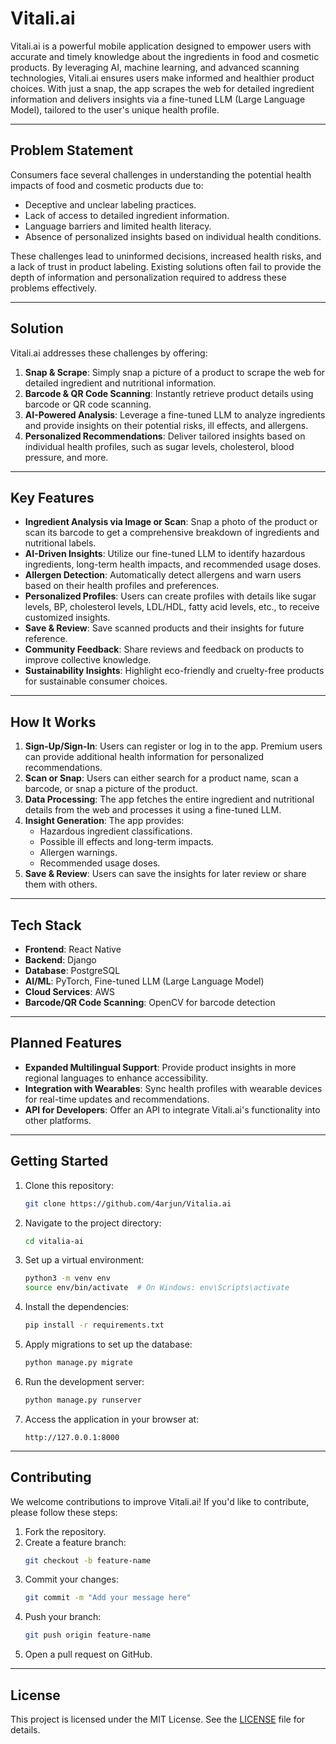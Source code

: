 # Vitali.ai

Vitali.ai is a powerful mobile application designed to empower users with accurate and timely knowledge about the ingredients in food and cosmetic products. By leveraging AI, machine learning, and advanced scanning technologies, Vitali.ai ensures users make informed and healthier product choices. With just a snap, the app scrapes the web for detailed ingredient information and delivers insights via a fine-tuned LLM (Large Language Model), tailored to the user's unique health profile.

---

## **Problem Statement**

Consumers face several challenges in understanding the potential health impacts of food and cosmetic products due to:

- Deceptive and unclear labeling practices.
- Lack of access to detailed ingredient information.
- Language barriers and limited health literacy.
- Absence of personalized insights based on individual health conditions.

These challenges lead to uninformed decisions, increased health risks, and a lack of trust in product labeling. Existing solutions often fail to provide the depth of information and personalization required to address these problems effectively.

---

## **Solution**

Vitali.ai addresses these challenges by offering:

1. **Snap & Scrape**: Simply snap a picture of a product to scrape the web for detailed ingredient and nutritional information.
2. **Barcode & QR Code Scanning**: Instantly retrieve product details using barcode or QR code scanning.
3. **AI-Powered Analysis**: Leverage a fine-tuned LLM to analyze ingredients and provide insights on their potential risks, ill effects, and allergens.
4. **Personalized Recommendations**: Deliver tailored insights based on individual health profiles, such as sugar levels, cholesterol, blood pressure, and more.

---

## **Key Features**

- **Ingredient Analysis via Image or Scan**: Snap a photo of the product or scan its barcode to get a comprehensive breakdown of ingredients and nutritional labels.
- **AI-Driven Insights**: Utilize our fine-tuned LLM to identify hazardous ingredients, long-term health impacts, and recommended usage doses.
- **Allergen Detection**: Automatically detect allergens and warn users based on their health profiles and preferences.
- **Personalized Profiles**: Users can create profiles with details like sugar levels, BP, cholesterol levels, LDL/HDL, fatty acid levels, etc., to receive customized insights.
- **Save & Review**: Save scanned products and their insights for future reference.
- **Community Feedback**: Share reviews and feedback on products to improve collective knowledge.
- **Sustainability Insights**: Highlight eco-friendly and cruelty-free products for sustainable consumer choices.

---

## **How It Works**

1. **Sign-Up/Sign-In**: Users can register or log in to the app. Premium users can provide additional health information for personalized recommendations.
2. **Scan or Snap**: Users can either search for a product name, scan a barcode, or snap a picture of the product.
3. **Data Processing**: The app fetches the entire ingredient and nutritional details from the web and processes it using a fine-tuned LLM.
4. **Insight Generation**: The app provides:
   - Hazardous ingredient classifications.
   - Possible ill effects and long-term impacts.
   - Allergen warnings.
   - Recommended usage doses.
5. **Save & Review**: Users can save the insights for later review or share them with others.

---

## **Tech Stack**

- **Frontend**: React Native
- **Backend**: Django
- **Database**: PostgreSQL
- **AI/ML**: PyTorch, Fine-tuned LLM (Large Language Model)
- **Cloud Services**: AWS
- **Barcode/QR Code Scanning**: OpenCV for barcode detection

---

## **Planned Features**

- **Expanded Multilingual Support**: Provide product insights in more regional languages to enhance accessibility.
- **Integration with Wearables**: Sync health profiles with wearable devices for real-time updates and recommendations.
- **API for Developers**: Offer an API to integrate Vitali.ai's functionality into other platforms.

---
## **Getting Started**

1. Clone this repository:
   ```bash
   git clone https://github.com/4arjun/Vitalia.ai
   ```

2. Navigate to the project directory:
   ```bash
   cd vitalia-ai
   ```

3. Set up a virtual environment:
   ```bash
   python3 -m venv env
   source env/bin/activate  # On Windows: env\Scripts\activate
   ```

4. Install the dependencies:
   ```bash
   pip install -r requirements.txt
   ```

5. Apply migrations to set up the database:
   ```bash
   python manage.py migrate
   ```

6. Run the development server:
   ```bash
   python manage.py runserver
   ```

7. Access the application in your browser at:
   ```
   http://127.0.0.1:8000
   ```

---

## **Contributing**

We welcome contributions to improve Vitali.ai! If you'd like to contribute, please follow these steps:

1. Fork the repository.
2. Create a feature branch:
   ```bash
   git checkout -b feature-name
   ```
3. Commit your changes:
   ```bash
   git commit -m "Add your message here"
   ```
4. Push your branch:
   ```bash
   git push origin feature-name
   ```
5. Open a pull request on GitHub.

---

## **License**

This project is licensed under the MIT License. See the [LICENSE](LICENSE) file for details.

